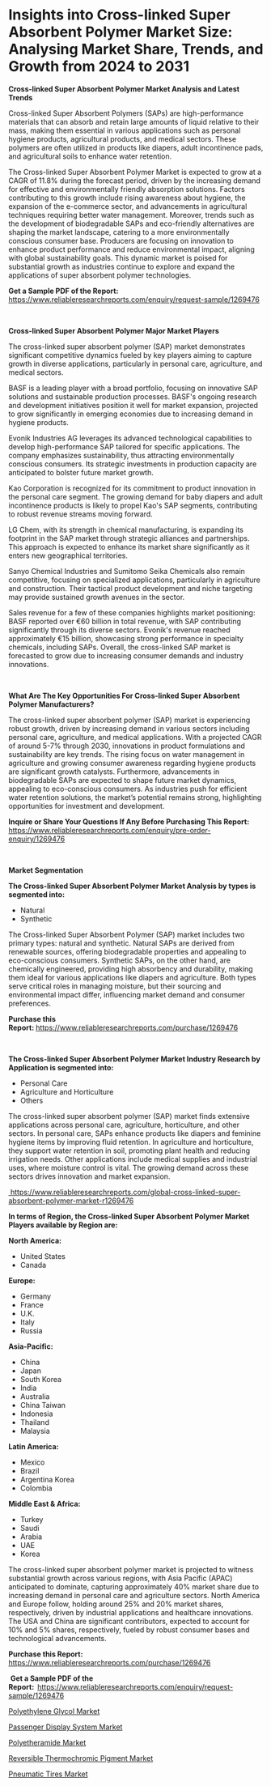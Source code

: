 <p><h1>Insights into Cross-linked Super Absorbent Polymer Market Size: Analysing Market Share, Trends, and Growth from 2024 to 2031</h1></p><p><strong>Cross-linked Super Absorbent Polymer Market Analysis and Latest Trends</strong></p>
<p><p>Cross-linked Super Absorbent Polymers (SAPs) are high-performance materials that can absorb and retain large amounts of liquid relative to their mass, making them essential in various applications such as personal hygiene products, agricultural products, and medical sectors. These polymers are often utilized in products like diapers, adult incontinence pads, and agricultural soils to enhance water retention.</p><p>The Cross-linked Super Absorbent Polymer Market is expected to grow at a CAGR of 11.8% during the forecast period, driven by the increasing demand for effective and environmentally friendly absorption solutions. Factors contributing to this growth include rising awareness about hygiene, the expansion of the e-commerce sector, and advancements in agricultural techniques requiring better water management. Moreover, trends such as the development of biodegradable SAPs and eco-friendly alternatives are shaping the market landscape, catering to a more environmentally conscious consumer base. Producers are focusing on innovation to enhance product performance and reduce environmental impact, aligning with global sustainability goals. This dynamic market is poised for substantial growth as industries continue to explore and expand the applications of super absorbent polymer technologies.</p></p>
<p><strong>Get a Sample PDF of the Report:&nbsp;</strong> <a href="https://www.reliableresearchreports.com/enquiry/request-sample/1269476?utm_campaign=10&utm_medium=2&utm_source=Github&utm_content=ia&utm_term=11122024&utm_id=cross-linked-super-absorbent-polymer">https://www.reliableresearchreports.com/enquiry/request-sample/1269476</a></p>
<p>&nbsp;</p>
<p><strong>Cross-linked Super Absorbent Polymer Major Market Players</strong></p>
<p><p>The cross-linked super absorbent polymer (SAP) market demonstrates significant competitive dynamics fueled by key players aiming to capture growth in diverse applications, particularly in personal care, agriculture, and medical sectors. </p><p>BASF is a leading player with a broad portfolio, focusing on innovative SAP solutions and sustainable production processes. BASF's ongoing research and development initiatives position it well for market expansion, projected to grow significantly in emerging economies due to increasing demand in hygiene products.</p><p>Evonik Industries AG leverages its advanced technological capabilities to develop high-performance SAP tailored for specific applications. The company emphasizes sustainability, thus attracting environmentally conscious consumers. Its strategic investments in production capacity are anticipated to bolster future market growth.</p><p>Kao Corporation is recognized for its commitment to product innovation in the personal care segment. The growing demand for baby diapers and adult incontinence products is likely to propel Kao's SAP segments, contributing to robust revenue streams moving forward.</p><p>LG Chem, with its strength in chemical manufacturing, is expanding its footprint in the SAP market through strategic alliances and partnerships. This approach is expected to enhance its market share significantly as it enters new geographical territories.</p><p>Sanyo Chemical Industries and Sumitomo Seika Chemicals also remain competitive, focusing on specialized applications, particularly in agriculture and construction. Their tactical product development and niche targeting may provide sustained growth avenues in the sector.</p><p>Sales revenue for a few of these companies highlights market positioning: BASF reported over €60 billion in total revenue, with SAP contributing significantly through its diverse sectors. Evonik's revenue reached approximately €15 billion, showcasing strong performance in specialty chemicals, including SAPs. Overall, the cross-linked SAP market is forecasted to grow due to increasing consumer demands and industry innovations.</p></p>
<p>&nbsp;</p>
<p><strong>What Are The Key Opportunities For Cross-linked Super Absorbent Polymer Manufacturers?</strong></p>
<p><p>The cross-linked super absorbent polymer (SAP) market is experiencing robust growth, driven by increasing demand in various sectors including personal care, agriculture, and medical applications. With a projected CAGR of around 5-7% through 2030, innovations in product formulations and sustainability are key trends. The rising focus on water management in agriculture and growing consumer awareness regarding hygiene products are significant growth catalysts. Furthermore, advancements in biodegradable SAPs are expected to shape future market dynamics, appealing to eco-conscious consumers. As industries push for efficient water retention solutions, the market’s potential remains strong, highlighting opportunities for investment and development.</p></p>
<p><strong>Inquire or Share Your Questions If Any Before Purchasing This Report:</strong> <a href="https://www.reliableresearchreports.com/enquiry/pre-order-enquiry/1269476?utm_campaign=10&utm_medium=2&utm_source=Github&utm_content=ia&utm_term=11122024&utm_id=cross-linked-super-absorbent-polymer">https://www.reliableresearchreports.com/enquiry/pre-order-enquiry/1269476</a></p>
<p>&nbsp;</p>
<p><strong>Market Segmentation</strong></p>
<p><strong>The Cross-linked Super Absorbent Polymer Market Analysis by types is segmented into:</strong></p>
<p><ul><li>Natural</li><li>Synthetic</li></ul></p>
<p><p>The Cross-linked Super Absorbent Polymer (SAP) market includes two primary types: natural and synthetic. Natural SAPs are derived from renewable sources, offering biodegradable properties and appealing to eco-conscious consumers. Synthetic SAPs, on the other hand, are chemically engineered, providing high absorbency and durability, making them ideal for various applications like diapers and agriculture. Both types serve critical roles in managing moisture, but their sourcing and environmental impact differ, influencing market demand and consumer preferences.</p></p>
<p><strong>Purchase this Report:&nbsp;</strong><a href="https://www.reliableresearchreports.com/purchase/1269476?utm_campaign=10&utm_medium=2&utm_source=Github&utm_content=ia&utm_term=11122024&utm_id=cross-linked-super-absorbent-polymer">https://www.reliableresearchreports.com/purchase/1269476</a></p>
<p>&nbsp;</p>
<p><strong>The Cross-linked Super Absorbent Polymer Market Industry Research by Application is segmented into:</strong></p>
<p><ul><li>Personal Care</li><li>Agriculture and Horticulture</li><li>Others</li></ul></p>
<p><p>The cross-linked super absorbent polymer (SAP) market finds extensive applications across personal care, agriculture, horticulture, and other sectors. In personal care, SAPs enhance products like diapers and feminine hygiene items by improving fluid retention. In agriculture and horticulture, they support water retention in soil, promoting plant health and reducing irrigation needs. Other applications include medical supplies and industrial uses, where moisture control is vital. The growing demand across these sectors drives innovation and market expansion.</p></p>
<p><a href="https://www.reliableresearchreports.com/global-cross-linked-super-absorbent-polymer-market-r1269476?utm_campaign=10&utm_medium=2&utm_source=Github&utm_content=ia&utm_term=11122024&utm_id=cross-linked-super-absorbent-polymer">&nbsp;https://www.reliableresearchreports.com/global-cross-linked-super-absorbent-polymer-market-r1269476</a></p>
<p><strong>In terms of Region, the Cross-linked Super Absorbent Polymer Market Players available by Region are:</strong></p>
<p>
    <p> <strong> North America: </strong>
        <ul>
            <li>United States</li>
            <li>Canada</li>
        </ul>
        </p> 
    <p> <strong> Europe: </strong>
        <ul>
            <li>Germany</li>
            <li>France</li>
            <li>U.K.</li>
            <li>Italy</li>
            <li>Russia</li>
        </ul>
        </p> 
    <p> <strong> Asia-Pacific: </strong>
        <ul>
            <li>China</li>
            <li>Japan</li>
            <li>South Korea</li>
            <li>India</li>
            <li>Australia</li>
            <li>China Taiwan</li>
            <li>Indonesia</li>
            <li>Thailand</li>
            <li>Malaysia</li>
        </ul>
        </p> 
    <p> <strong> Latin America: </strong>
        <ul>
            <li>Mexico</li>
            <li>Brazil</li>
            <li>Argentina Korea</li>
            <li>Colombia</li>
        </ul>
        </p> 
    <p> <strong> Middle East & Africa: </strong>
        <ul>
            <li>Turkey</li>
            <li>Saudi</li>
            <li>Arabia</li>
            <li>UAE</li>
            <li>Korea</li>
        </ul>
    </p>
    </p>
<p><p>The cross-linked super absorbent polymer market is projected to witness substantial growth across various regions, with Asia Pacific (APAC) anticipated to dominate, capturing approximately 40% market share due to increasing demand in personal care and agriculture sectors. North America and Europe follow, holding around 25% and 20% market shares, respectively, driven by industrial applications and healthcare innovations. The USA and China are significant contributors, expected to account for 10% and 5% shares, respectively, fueled by robust consumer bases and technological advancements.</p></p>
<p><strong>Purchase this Report: </strong><a href="https://www.reliableresearchreports.com/purchase/1269476?utm_campaign=10&utm_medium=2&utm_source=Github&utm_content=ia&utm_term=11122024&utm_id=cross-linked-super-absorbent-polymer">https://www.reliableresearchreports.com/purchase/1269476</a></p>
<p>&nbsp;<strong>Get a Sample PDF of the Report:&nbsp;&nbsp;</strong><a href="https://www.reliableresearchreports.com/enquiry/request-sample/1269476?utm_campaign=10&utm_medium=2&utm_source=Github&utm_content=ia&utm_term=11122024&utm_id=cross-linked-super-absorbent-polymer">https://www.reliableresearchreports.com/enquiry/request-sample/1269476</a></p>
<p><strong></strong></p>
<p><p><a href="https://www.linkedin.com/pulse/polyethylene-glycol-market-size-demand-supply-situation-share-dsfye?utm_campaign=10&utm_medium=2&utm_source=Github&utm_content=ia&utm_term=11122024&utm_id=cross-linked-super-absorbent-polymer">Polyethylene Glycol Market</a></p><p><a href="https://github.com/ygfu6u/Market-Research-Report-List-1/blob/main/passenger-display-system-market.md?utm_campaign=10&utm_medium=2&utm_source=Github&utm_content=ia&utm_term=11122024&utm_id=cross-linked-super-absorbent-polymer">Passenger Display System Market</a></p><p><a href="https://www.linkedin.com/pulse/polyetheramide-market-size-expansion-forecast-from-2024-4onze?utm_campaign=10&utm_medium=2&utm_source=Github&utm_content=ia&utm_term=11122024&utm_id=cross-linked-super-absorbent-polymer">Polyetheramide Market</a></p><p><a href="https://github.com/mahnoor2003/Market-Research-Report-List-6/blob/main/reversible-thermochromic-pigment-market.md?utm_campaign=10&utm_medium=2&utm_source=Github&utm_content=ia&utm_term=11122024&utm_id=cross-linked-super-absorbent-polymer">Reversible Thermochromic Pigment Market</a></p><p><a href="https://www.linkedin.com/pulse/c-hannibex-sqmmf?utm_campaign=10&utm_medium=2&utm_source=Github&utm_content=ia&utm_term=11122024&utm_id=cross-linked-super-absorbent-polymer">Pneumatic Tires Market</a></p></p>